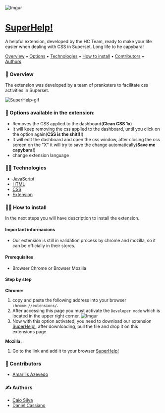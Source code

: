 ![Imgur](https://imgur.com/N8jS4Ar.png)
# <a target="_blank" href="https://cassiano07.github.io/SuperHelp/">SuperHelp!</a>

A helpful extension, developed by the HC Team, ready to make your life easier when dealing with CSS in Superset. Long life to he capybara!

[Overview](#-overview) • [Options](#-options-available-in-the-extension) • [Technologies](#-technologies) • [How to install](#-how-to-install) •  [Contributors](#-contributors) • [Authors](#-authors)

### 👀 Overview
The extension was developed by a team of pranksters to facilitate css activities in Superset.

![SuperHelp-gif](https://user-images.githubusercontent.com/57646816/206903668-6640ea67-f7d4-45ac-8230-3c4c8a5844a4.gif)


### 🔎 Options available in the extension:

* Removes the CSS applied to the dashboard(**Clean CSS 1x**)
* It will keep removing the css applied to the dashboard, until you click on the option again(**CSS is the shit!!!**)
* It will edit the dashboard and open the css window, after closing the css screen on the "X" it will try to save the change automatically(**Save me capybara!**)
* change extension language

### 👨‍💻 Technologies

* <a target="_blank" href="https://developer.mozilla.org/en-US/docs/Web/JavaScript">JavaScript</a>
* <a target="_blank" href="https://developer.mozilla.org/en-US/docs/Web/HTML">HTML</a>
* <a target="_blank" href="https://developer.mozilla.org/pt-BR/docs/Web/CSS">CSS</a>
* <a target="_blank" href="https://developer.chrome.com/docs/extensions/">Extension</a>

### 👨‍🔧 How to install
In the next steps you will have description to install the extension.

#### Important informacions
* Our extension is still in validation process by chrome and mozilla, so it can be officially in their stores.

#### Prerequisites

* Browser Chrome or Browser Mozilla

#### Step by step
**Chrome:**
1. copy and paste the following address into your browser `chrome://extensions/`.
2. After accessing this page you must activate the `Developer mode` which is located in the upper right corner.
![Imgur](https://imgur.com/fGcqjXd.png)
3. Now with this option activated, you need to download our extension <a target="_blank" href="https://github.com/cassiano07/SuperHelp/raw/main/compiled_extensions/SuperHelp-chrome.zip">SuperHelp!</a>, after downloading, pull the file and drop it on this extensions page.

**Mozilla:**

1. Go to the link and add it to your browser <a target="_blank" href="https://addons.mozilla.org/pt-BR/firefox/addon/superhelp/">SuperHelp!</a>
   

### 🤝 Contributors

* <a target="_blank" href="https://www.linkedin.com/in/amarilisazevedo/">Amarilis Azevedo</a>

### ✍ Authors

* <a target="_blank" href="https://www.linkedin.com/in/ccaiosilva/">Caio Silva</a>
* <a target="_blank" href="https://www.linkedin.com/in/danielcm07/">Daniel Cassiano</a>
